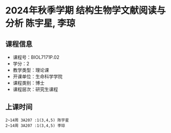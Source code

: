 # 2024年秋季学期 结构生物学文献阅读与分析 陈宇星, 李琼






## 课程信息

- 课程号：BIOL7171P.02
- 学分：2
- 教学类型：理论课
- 开课单位：生命科学学院
- 课程类别：博士
- 课程层次：研究生课程

## 上课时间

```
2~14周 3A207 :1(3,4,5) 陈宇星
2~14周 3A207 :1(3,4,5) 李琼
```

